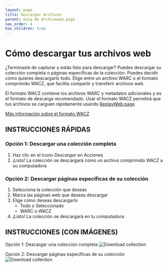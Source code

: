 ```yaml
---
layout: page
title: Descargar Archivos
parent: Guía de Archiveweb.page
nav_order: 4
has_children: true
---
```


# Cómo descargar tus archivos web

¿Terminaste de capturar y estás listo para descargar? Puedes descargar su colección completa o páginas específicas de la colección. Puedes decidir cómo quieres descargarlo todo. Elige entre un archivo WARC o el formato comprimido WACZ, que facilita compartir y transferir archivos web.

El formato WACZ contiene los archivos WARC y metadatos adicionales y es el formato de descarga recomendado. Usar el formato WACZ permitirá que tus archivos se carguen rápidamente usando [ReplayWeb.page](https://replayweb.page)

<a href="https://github.com/webrecorder/wacz-format" target="_blank">Más información sobre el formato WACZ</a>

## INSTRUCCIONES RÁPIDAS
### Opción 1: Descargar una colección completa
1. Haz clic en el icono *Descargar* en Acciones
2. ¡Listo! La colección se descargará como un archivo comprimido WACZ a su computadora

### Opción 2: Descargar páginas específicas de su colección
1. Selecciona la colección que deseas
2. Marca las páginas web que deseas descargar
3. Elige cómo deseas descargarlo 
    - Todo o Seleccionado
    - WARC o WACZ
4. ¡Listo! La colección se descargará en tu computadora.

## INSTRUCCIONES (CON IMÁGENES)
Opción 1: Descargar una colección completa
![Download collection](/assets/images/download/download-option1.gif)


Opción 2: Descargar páginas específicas de su colección
![Download collection](/assets/images/download/download-option2.gif)

